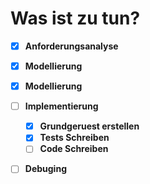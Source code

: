 # Was ist zu tun?

- [X] **Anforderungsanalyse**

- [X] **Modellierung**

- [X] **Modellierung**

- [ ] **Implementierung**
  - [X] **Grundgeruest erstellen** 
  - [X] **Tests Schreiben**
  - [ ] **Code Schreiben**

- [ ] **Debuging**